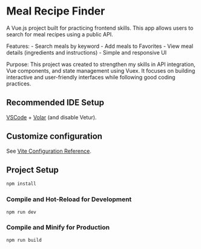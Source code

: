 # Meal Recipe Finder
A Vue.js project built for practicing frontend skills. This app allows users to search for meal recipes using a public API.

  Features:
    - Search meals by keyword
    - Add meals to Favorites
    - View meal details (ingredients and instructions)
    - Simple and responsive UI

Purpose:
This project was created to strengthen my skills in API integration, Vue components, and state management using Vuex. It focuses on building interactive and user-friendly interfaces while following good coding practices.


## Recommended IDE Setup
[VSCode](https://code.visualstudio.com/) + [Volar](https://marketplace.visualstudio.com/items?itemName=Vue.volar) (and disable Vetur).

## Customize configuration
See [Vite Configuration Reference](https://vite.dev/config/).

## Project Setup
```sh
npm install
```

### Compile and Hot-Reload for Development

```sh
npm run dev
```

### Compile and Minify for Production

```sh
npm run build
```
